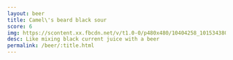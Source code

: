```yaml
---
layout: beer
title: Camel\'s beard black sour
score: 6
img: https://scontent.xx.fbcdn.net/v/t1.0-0/p480x480/10404258_10153438036873745_1054335218755238006_n.jpg?oh=7e25031adaaffc2a73dafa8d54aa1ab2&oe=58937C6C
desc: Like mixing black current juice with a beer
permalink: /beer/:title.html
---
```

